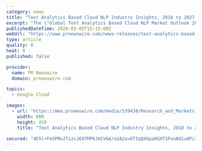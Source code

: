 ```yaml
---
category: news
title: "Text Analytics Based Cloud NLP Industry Insights, 2018 to 2027: Comprehensive Analyses & Forecasts, Assessment of Use Cases, Player Profilings"
excerpt: "The \"Global Text Analytics Based Cloud NLP Market Outlook 2027\" report has been added to ResearchAndMarkets.com's offering. The global"
publishedDateTime: 2020-05-05T15:15:00Z
webUrl: "https://www.prnewswire.com/news-releases/text-analytics-based-cloud-nlp-industry-insights-2018-to-2027-comprehensive-analyses--forecasts-assessment-of-use-cases-player-profilings-301052934.html"
type: article
quality: 0
heat: 0
published: false

provider:
  name: PR Newswire
  domain: prnewswire.com

topics:
  - Google Cloud

images:
  - url: "https://mma.prnewswire.com/media/539438/Research_and_Markets_Logo.jpg?p=facebook"
    width: 800
    height: 419
    title: "Text Analytics Based Cloud NLP Industry Insights, 2018 to 2027: Comprehensive Analyses & Forecasts, Assessment of Use Cases, Player Profilings"

secured: "4E5l+Fm3PMuJTizcJ697MP6JHIV6A/o2A2uvOTIqQX6pa0GXTSFooN41u0Pi3T2/u2hZYSL1lz6HrYBekrtYtIFD5nJdsBlURADqS95LqBUvj1+bhh/O/hHmf4x2sBNqqBa45OthnfoRsNJa5fVhHQHkegBdbmOfdaGoKrfvXMsuqj5HKrf5V4c8SFnhbDa9Zauuj9pMHavv7DKtcV4aP+YcezrAzRq+38BXN9VmpxWssPZDgjySIXUIkZA8862FbeKKjKStkhf/A0WXzczqfkCgEthVoQHqxCOEPTKUj5yIMRkKiUygSyPdpCqq1ucZ;Z05vdmQjifY0v1pNGV0bvg=="
---
```


